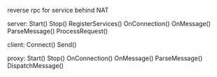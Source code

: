 reverse rpc for service behind NAT

server:
    Start()
    Stop()
    RegisterServices()
    OnConnection()
    OnMessage()
    ParseMessage()
    ProcessRequest()

client:
    Connect()
    Send()

proxy:
    Start()
    Stop()
    OnConnection()
    OnMessage()
    ParseMessage()
    DispatchMessage()
